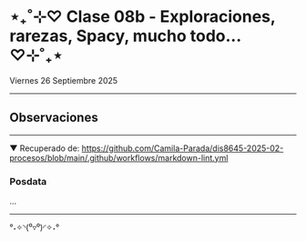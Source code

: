 # ⋆₊˚⊹♡ Clase 08b - Exploraciones, rarezas, Spacy, mucho todo... ♡⊹˚₊⋆

Viernes 26 Septiembre 2025

***

## Observaciones



***

▼ Recuperado de: <https://github.com/Camila-Parada/dis8645-2025-02-procesos/blob/main/.github/workflows/markdown-lint.yml>

### Posdata

...

***

°˖✧◝(⁰▿⁰)◜✧˖°
